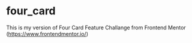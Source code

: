 # four_card

This is my version of Four Card Feature Challange from Frontend Mentor (https://www.frontendmentor.io/)
